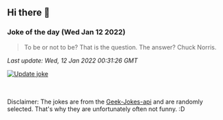 ## Hi there 👋

### Joke of the day (Wed Jan 12 2022)
<!-- joke -->
>To be or not to be? That is the question. The answer? Chuck Norris.
<!-- /joke -->

*Last update: Wed, 12 Jan 2022 00:31:26 GMT*

[![Update joke](https://github.com/nclskfm/nclskfm/actions/workflows/joke.yml/badge.svg)](https://github.com/nclskfm/nclskfm/actions/workflows/joke.yml)

<br><br>
Disclaimer: The jokes are from the [Geek-Jokes-api](https://github.com/sameerkumar18/geek-joke-api) and are randomly selected. That's why they are unfortunately often not funny. :D
